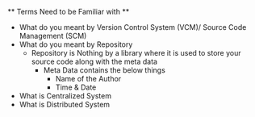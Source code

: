 ** Terms Need to be Familiar with **
- What do you meant by Version Control System (VCM)/ Source Code Management (SCM)
- What do you meant by Repository
    * Repository is Nothing by a library where it is used to store your source code along with the meta data
        * Meta Data contains the below things
            * Name of the Author
            * Time & Date
- What is Centralized System
- What is Distributed System

